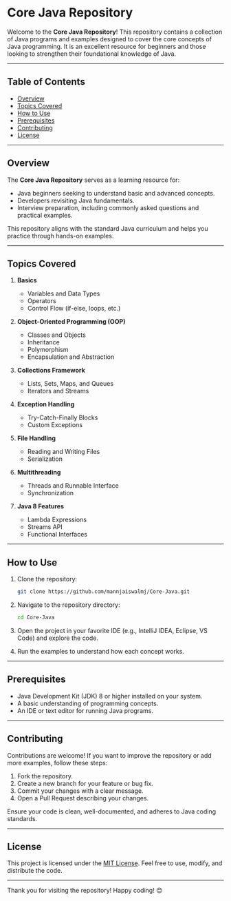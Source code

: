 # Core Java Repository

Welcome to the **Core Java Repository**! This repository contains a collection of Java programs and examples designed to cover the core concepts of Java programming. It is an excellent resource for beginners and those looking to strengthen their foundational knowledge of Java.

---

## Table of Contents

- [Overview](#overview)
- [Topics Covered](#topics-covered)
- [How to Use](#how-to-use)
- [Prerequisites](#prerequisites)
- [Contributing](#contributing)
- [License](#license)

---

## Overview

The **Core Java Repository** serves as a learning resource for:

- Java beginners seeking to understand basic and advanced concepts.
- Developers revisiting Java fundamentals.
- Interview preparation, including commonly asked questions and practical examples.

This repository aligns with the standard Java curriculum and helps you practice through hands-on examples.

---

## Topics Covered

1. **Basics**
   - Variables and Data Types
   - Operators
   - Control Flow (if-else, loops, etc.)

2. **Object-Oriented Programming (OOP)**
   - Classes and Objects
   - Inheritance
   - Polymorphism
   - Encapsulation and Abstraction

3. **Collections Framework**
   - Lists, Sets, Maps, and Queues
   - Iterators and Streams

4. **Exception Handling**
   - Try-Catch-Finally Blocks
   - Custom Exceptions

5. **File Handling**
   - Reading and Writing Files
   - Serialization

6. **Multithreading**
   - Threads and Runnable Interface
   - Synchronization

7. **Java 8 Features**
   - Lambda Expressions
   - Streams API
   - Functional Interfaces

---

## How to Use

1. Clone the repository:

   ```bash
   git clone https://github.com/mannjaiswalmj/Core-Java.git
   ```

2. Navigate to the repository directory:

   ```bash
   cd Core-Java
   ```

3. Open the project in your favorite IDE (e.g., IntelliJ IDEA, Eclipse, VS Code) and explore the code.

4. Run the examples to understand how each concept works.

---

## Prerequisites

- Java Development Kit (JDK) 8 or higher installed on your system.
- A basic understanding of programming concepts.
- An IDE or text editor for running Java programs.

---

## Contributing

Contributions are welcome! If you want to improve the repository or add more examples, follow these steps:

1. Fork the repository.
2. Create a new branch for your feature or bug fix.
3. Commit your changes with a clear message.
4. Open a Pull Request describing your changes.

Ensure your code is clean, well-documented, and adheres to Java coding standards.

---

## License

This project is licensed under the [MIT License](LICENSE). Feel free to use, modify, and distribute the code.

---

Thank you for visiting the repository! Happy coding! 😊
